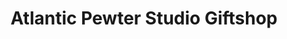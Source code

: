 ---
title: "Atlantic Pewter Studio Giftshop"
url: /harvey-station/atlantic-pewter-studio-giftshop/
shop: Andenken
---